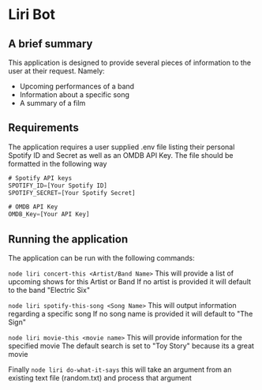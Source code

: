 # Liri Bot

## A brief summary
This application is designed to provide several pieces of information to the user at their request.
Namely:
 - Upcoming performances of a band
 - Information about a specific song
 - A summary of a film

 ## Requirements
 The application requires a user supplied .env file listing their personal Spotify ID and Secret as well as an OMDB API Key.
 The file should be formatted in the following way
 ```js
# Spotify API keys
SPOTIFY_ID=[Your Spotify ID]
SPOTIFY_SECRET=[Your Spotify Secret]

# OMDB API Key
OMDB_Key=[Your API Key]
 ```

 ## Running the application
 The application can be run with the following commands:

`node liri concert-this <Artist/Band Name>`
This will provide a list of upcoming shows for this Artist or Band
If no artist is provided it will default to the band "Electric Six"

`node liri spotify-this-song <Song Name>`
This will output information regarding a specific song
If no song name is provided it will default to "The Sign"

`node liri movie-this <movie name>`
This will provide information for the specified movie
The default search is set to "Toy Story" because its a great movie

Finally
`node liri do-what-it-says`
this will take an argument from an existing text file (random.txt) and process that argument